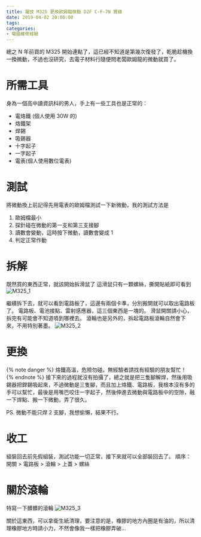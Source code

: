 ```yaml
---
title: 羅技 M325 更換歐姆龍微動 D2F C-F-7N 實錄
date: 2019-04-02 20:00:00
tags:
categories:
- 電腦維修經驗
---
```

總之 N 年前買的 M325 開始連點了，這已經不知道是第幾次復發了，乾脆趁機換一換微動，不過也沒研究，去電子材料行隨便問老闆歐姆龍的微動就買了。
<!--more-->
# 所需工具
身為一個高中讀資訊科的男人，手上有一些工具也是正常的：
- 電烙鐵 (個人使用 30W 的)
- 烙鐵架
- 焊錫
- 吸錫器
- 十字起子
- 一字起子
- 電表(個人使用數位電表)

# 測試
將微動換上前記得先用電表的歐姆檔測試一下新微動，我的測試方法是
1. 歐姆檔最小
2. 探針碰在微動的第一支和第三支接腳
3. 讀數會變動，這時按下微動，讀數會變成 1
4. 判定正常作動

# 拆解
既然買的東西正常，就該開始拆滑鼠了
這滑鼠只有一顆螺絲，撕開貼紙即可看到
![M325_1](https://2cpxqa.bn.files.1drv.com/y4mPm9r00Dy4m21Tcyv8lzPcWpfq9ZH9YLcaf09ul8hyfQfJ_GvXHMfBsYjJ5PNsfifRWUHX2Ee6MtkfPqQJsf7OY-a2LTfZP5xiTHcjl3W3U2JQ311YErxUsuI2NzLqRr2kA7RzqFIsk1jQovTFWeKYkHVIpVZ-mhwe4kFo8K7NpQcci4r_9DdgP8KF4TSHOTg000GDy9B8POAtIs-jlBXxw)

繼續拆下去，就可以看到電路板了，這邊有兩個卡準，分別搬開就可以取出電路板了。
電路板、電池接點、雷射感應器，這三個東西是一塊的。
滑鼠開關請小心，拆完有可能會不知道噴到哪裡去。
滾輪也是另外的，拆起電路板滾輪自然會下來，不用特別著墨。
![M325_2](https://fvt5aq.bn.files.1drv.com/y4mM7tTP3QRNYEQNWdcfwCQPjt9w50_4KSITuC46_h7Eaq3vVETZoSdDDrhpRkFQOVFKzl4Bz4u8_nC1DUrx_rH1rBZmbRaS5tEpIIwTdk8KilWf6LW2y7OpgXmDUkTgMBHeqRrHIpCgbr0RUI5DJzJ_9cs56NcvFfso2croT2gZ3igUSVw5BrbgXKQ1Pwti18EVywN0WfMld_9AD-VYEto6A)

# 更換
{% note danger %} 烙鐵高溫，危險勿碰。無經驗者請找有經驗的朋友幫忙！ {% endnote %}
接下來的過程就沒有拍攝了，總之就是把三隻腳解焊，然後用吸錫器把銲錫吸起來，不過微動是三隻腳，而且加上烙鐵、電路板，我根本沒有多的手可以幫忙，最後是用嘴巴咬住一字起子，然後伸進去微動與電路板中的空隙，融一下焊點、搬一下微動，弄了很久。

PS. 微動不能只焊 2 支腳，我想偷懶，結果不行。
# 收工
組裝回去前先假組裝，測試功能一切正常，接下來就可以全部裝回去了。
順序：開關 > 電路板 > 滾輪 > 上蓋 > 螺絲

# 關於滾輪
特寫一下髒髒的滾輪
![M325_3](https://2cq8mw.bn.files.1drv.com/y4m96NYgwS0WdBESUs6b8ZW7gXY-haNz4nFRoLZiMRw6tGZQpkO1j0Z7yYz1fdSDSempDrCeNDOlLSnwrJb8uUUP19BysGAgFh8Ht4bITjOgk8a3oPn6bVNI77UR9nmLpEGxqC9nRSk1fuwL0Ob-GMsQgx9BygEel5WGMm3IgjekpJzrxSQ0pnoA6F_EK1JRwvZnQdxQUHnGSLybHm7nq8fTA)

關於這東西，可以拿衛生紙清理，要注意的是，橡膠的地方內圈是有油的，所以清理橡膠地方時請小力，不然會像我一樣把橡膠弄破...
